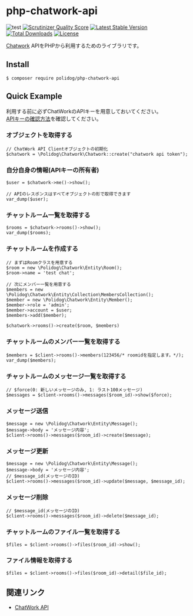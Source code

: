 php-chatwork-api
================

![test](https://github.com/polidog/php-chatwork-api/workflows/test/badge.svg)
[![Scrutinizer Quality Score](https://scrutinizer-ci.com/g/polidog/php-chatwork-api/badges/quality-score.png?s=56ea782f70ecfbe3de485e4be2a2c585455e44e3)](https://scrutinizer-ci.com/g/polidog/php-chatwork-api/)
[![Latest Stable Version](https://poser.pugx.org/polidog/php-chatwork-api/v/stable.svg)](https://packagist.org/packages/polidog/php-chatwork-api)
[![Total Downloads](https://poser.pugx.org/polidog/php-chatwork-api/downloads.svg)](https://packagist.org/packages/polidog/php-chatwork-api)
[![License](https://poser.pugx.org/polidog/php-chatwork-api/license.svg)](https://packagist.org/packages/polidog/php-chatwork-api)

[Chatwork](http://www.chatwork.com/ja/) APIをPHPから利用するためのライブラリです。

## Install

```
$ composer require polidog/php-chatwork-api
```


## Quick Example

利用する前に必ずChatWorkのAPIキーを用意しておいてください。  
[APIキーの確認方法](http://developer.chatwork.com/ja/authenticate.html)を確認してください。

### オブジェクトを取得する

```
// ChatWork API Clientオブジェクトの初期化
$chatwork = \Polidog\Chatwork\Chatwork::create("chatwork api token");
```

### 自分自身の情報(APIキーの所有者)

```
$user = $chatwork->me()->show();

// APIのレスポンスはすべてオブジェクトの形で取得できます
var_dump($user);
```

### チャットルーム一覧を取得する

```
$rooms = $chatwork->rooms()->show();
var_dump($rooms);
```

### チャットルームを作成する

```
// まずはRoomクラスを用意する
$room = new \Polidog\Chatwork\Entity\Room();
$room->name = 'test chat';

// 次にメンバー一覧を用意する
$members = new \Polidog\Chatwork\Entity\Collection\MembersCollection();
$member = new \Polidog\Chatwork\Entity\Member();
$member->role = 'admin';
$member->account = $user;
$members->add($member);

$chatwork->rooms()->create($room, $members)
```

### チャットルームのメンバー一覧を取得する
```
$members = $client->rooms()->members(123456/* roomidを指定します。*/);
var_dump($members);

```

### チャットルームのメッセージ一覧を取得する
```
// $force(0: 新しいメッセージのみ, 1: ラスト100メッセージ)
$messages = $client->rooms()->messages($room_id)->show($force);
```

### メッセージ送信
```
$message = new \Polidog\Chatwork\Entity\Message();
$message->body = 'メッセージ内容';
$client->rooms()->messages($room_id)->create($message);
```

### メッセージ更新
```
$message = new \Polidog\Chatwork\Entity\Message();
$message->body = 'メッセージ内容';
// $message_id(メッセージのID)
$client->rooms()->messages($room_id)->update($message, $message_id);
```

### メッセージ削除
```
// $message_id(メッセージのID)
$client->rooms()->messages($room_id)->delete($message_id);
```

### チャットルームのファイル一覧を取得する
```
$files = $client->rooms()->files($room_id)->show();
```

### ファイル情報を取得する
```
$files = $client->rooms()->files($room_id)->detail($file_id);
```

## 関連リンク
- [ChatWork API](http://developer.chatwork.com/ja/)
